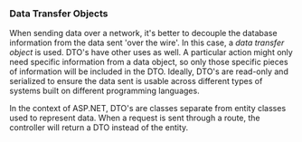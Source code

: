 ### Data Transfer Objects

When sending data over a network, it's better to decouple the database information from the data sent 'over the wire'. In this case, a *data transfer object* is used. DTO's have other uses as well. A particular action might only need specific information from a data object, so only those specific pieces of information will be included in the DTO. Ideally, DTO's are read-only and serialized to ensure the data sent is usable across different types of systems built on different programming languages.

In the context of ASP.NET, DTO's are classes separate from entity classes used to represent data. When a request is sent through a route, the controller will return a DTO instead of the entity.
